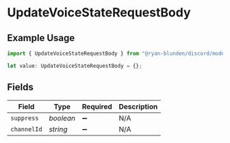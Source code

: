 # UpdateVoiceStateRequestBody

## Example Usage

```typescript
import { UpdateVoiceStateRequestBody } from "@ryan-blunden/discord/models/operations";

let value: UpdateVoiceStateRequestBody = {};
```

## Fields

| Field              | Type               | Required           | Description        |
| ------------------ | ------------------ | ------------------ | ------------------ |
| `suppress`         | *boolean*          | :heavy_minus_sign: | N/A                |
| `channelId`        | *string*           | :heavy_minus_sign: | N/A                |